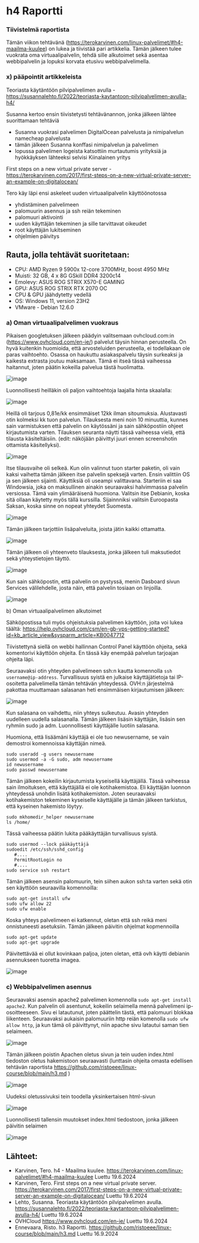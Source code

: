 # h4 Raportti

### Tiivistelmä raportista
Tämän viikon tehtävänä (https://terokarvinen.com/linux-palvelimet/#h4-maailma-kuulee) on lukea ja tiivistää pari artikkelia. Tämän jälkeen tulee vuokrata oma virtuaalipalvelin, tehdä sille alkutoimet sekä asentaa webbipalvelin ja lopuksi korvata etusivu webbipalvelimella. 

### x) pääpointit artikkeleista

Teoriasta käytäntöön pilvipalvelimen avulla - https://susannalehto.fi/2022/teoriasta-kaytantoon-pilvipalvelimen-avulla-h4/

Susanna kertoo ensin tiivistetysti tehtävänannon, jonka jälkeen lähtee suorittamaan tehtäviä
 - Susanna vuokrasi palvelimen DigitalOcean palvelusta ja nimipalvelun namecheap palvelusta
 - tämän jälkeen Susanna konffasi nimipalvelun ja palvelimen
 - lopussa palvelimen logeista katsottiin murtautumis yrityksiä ja hyökkäyksen lähteeksi selvisi Kiinalainen yritys

First steps on a new virtual private server - https://terokarvinen.com/2017/first-steps-on-a-new-virtual-private-server-an-example-on-digitalocean/ 

Tero käy läpi ensi askeleet uuden virtuaalipalvelin käyttöönotossa
 - yhdistäminen palvelimeen
 - palomuurin asennus ja ssh reiän tekeminen
 - palomuuri aktivointi
 - uuden käyttäjän tekeminen ja sille tarvittavat oikeudet
 - root käyttäjän lukitseminen
 - ohjelmien päivitys

## Rauta, jolla tehtävät suoritetaan: 
* CPU: AMD Ryzen 9 5900x 12-core 3700MHz, boost 4950 MHz
* Muisti: 32 GB, 4 x 8G GSkill DDR4 3200c14
* Emolevy: ASUS ROG STRIX X570-E GAMING
* GPU: ASUS ROG STRIX RTX 2070 OC
* CPU & GPU jäähdytetty vedellä 
* OS: Windows 11, version 23H2
* VMware - Debian 12.6.0

### a) Oman virtuaalipalvelimen vuokraus

Pikaisen googletuksen jälkeen päädyin valitsemaan ovhcloud.com:in (https://www.ovhcloud.com/en-ie/) palvelut täysin hinnan perusteella. On hyvä kuitenkin huomioida, että arvosteluiden perusteella, ei todellakaan ole paras vaihtoehto. Osassa on haukuttu asiakaspalvelu täysin surkeaksi ja kaikesta extrasta joutuu maksamaan. Tämä ei itseä tässä vaiheessa haitannut, joten päätin kokeilla palvelua tästä huolimatta.

![image](https://github.com/user-attachments/assets/723c361a-ef13-47a4-8617-2d1765a80214)

Luonnollisesti heilläkin oli paljon vaihtoehtoja laajalla hinta skaalalla:

![image](https://github.com/user-attachments/assets/e1d4bb10-dacd-462e-b9a3-85728e886762)

Heillä oli tarjous 0,81e/kk ensimmäiset 12kk ilman sitoumuksia. Alustavasti otin kolmeksi kk tuon palvelun. Tilauksesta meni noin 10 minuuttia, kunnes sain varmistuksen että palvelin on käytössäni ja sain sähköpostiin ohjeet kirjautumista varten. Tilauksen seuranta näytti tässä vaiheessa vielä, että tilausta käsiteltäisiin. (edit: näköjään päivittyi juuri ennen screenshotin ottamista käsitellyksi).

![image](https://github.com/user-attachments/assets/ed8048f1-2ce6-4dd7-87db-25534f43f061)

Itse tilausvaihe oli selkeä. Kun olin valinnut tuon starter paketin, oli vain kaksi vaihetta tämän jälkeen itse palvelin speksejä varten. Ensin valittiin OS ja sen jälkeen sijainti. Käyttiksiä oli useampi valittavana. Starteriin ei saa Windowsia, joka on maksullinen ainakin seuraavaksi halvimmassa palvelin versiossa. Tämä vain ylimääräisenä huomiona. Valitsin itse Debianin, koska sitä ollaan käytetty myös tällä kurssilla. Sijainnniksi valitsin Euroopasta Saksan, koska sinne on nopeat yhteydet Suomesta.

![image](https://github.com/user-attachments/assets/fa99e5a3-36a2-4b8f-b54e-633d30e32b4d)

Tämän jälkeen tarjottiin lisäpalveluita, joista jätin kaikki ottamatta. 

![image](https://github.com/user-attachments/assets/25f1bc15-3aa8-4e27-8644-b28c91037c69)

Tämän jälkeen oli yhteenveto tilauksesta, jonka jälkeen tuli maksutiedot sekä yhteystietojen täyttö.

![image](https://github.com/user-attachments/assets/38020e89-dbab-4c52-a8a9-3b4686853264)

Kun sain sähköpostin, että palvelin on pystyssä, menin Dasboard sivun Services välilehdelle, josta näin, että palvelin tosiaan on linjoilla. 

![image](https://github.com/user-attachments/assets/a8fa1270-14a2-41b1-adf4-ebb927cd7a2d)


b) Oman virtuaalipalvelimen alkutoimet

Sähköpostissa tuli myös ohjeistuksia palvelimen käyttöön, joita voi lukea täältä: https://help.ovhcloud.com/csm/en-gb-vps-getting-started?id=kb_article_view&sysparm_article=KB0047712

Tiivistettynä siellä on webbi hallinnan Control Panel käyttöön ohjeita, sekä komentorivi käyttöön ohjeita. En tässä käy enempää palvelun tarjoajan ohjeita läpi.

Seuraavaksi otin yhteyden palvelimeen ssh:n kautta komennolla `ssh username@ip-address`. Turvallisuus syistä en julkaise käyttäjätietoja tai IP-osoitetta palvelimella tämän tehtävän yhteydessä. OVH:n järjestelmä pakottaa muuttamaan salasanan heti ensimmäisen kirjautumisen jälkeen:

![image](https://github.com/user-attachments/assets/84c62090-45c3-436e-9484-2660866fb1fe)

Kun salasana on vaihdettu, niin yhteys sulkeutuu. Avasin yhteyden uudelleen uudella salasanalla. Tämän jälkeen lisäsin käyttäjän, lisäsin sen ryhmiin sudo ja adm. Luonnollisesti käyttäjälle luotiin salasana. 

Huomiona, että lisäämäni käyttäjä ei ole tuo newusername, se vain demostroi komennoissa käyttäjän nimeä.

```
sudo useradd -g users newusername
sudo usermod -a -G sudo, adm newusername
id newusername
sudo passwd newusername
```

Tämän jälkeen kokeilin kirjautumista kyseisellä käyttäjällä. Tässä vaiheessa sain ilmoituksen, että käyttäjällä ei ole kotihakemistoa. Eli käyttäjän luonnon yhteydessä unohdin lisätä kotihakemiston. Joten seuraavaksi kotihakemiston tekeminen kyseiselle käyttäjälle ja tämän jälkeen tarkistus, että kyseinen hakemisto löytyy.

```
sudo mkhomedir_helper newusername
ls /home/
```

Tässä vaiheessa päätin lukita pääkäyttäjän turvallisuus syistä.

```
sudo usermod --lock pääkäyttäjä
sudoedit /etc/ssh/sshd_config
   #....
   PermitRootLogin no
   #....
sudo service ssh restart
```

Tämän jälkeen asensin palomuurin, tein siihen aukon ssh:ta varten sekä otin sen käyttöön seuraavilla komennoilla:

```
sudo apt-get install ufw
sudo ufw allow 22
sudo ufw enable
```

Koska yhteys palvelimeen ei katkennut, oletan että ssh reikä meni onnistuneesti asetuksiin. Tämän jälkeen päivitin ohjelmat kopmennoilla

```
sudo apt-get update
sudo apt-get upgrade
```

Päivitettävää ei ollut kovinkaan paljoa, joten oletan, että ovh käytti debianin asennukseen tuoretta imagea.

![image](https://github.com/user-attachments/assets/5cef02eb-ce3f-4843-9697-5e995051ad0b)

### c) Webbipalvelimen asennus

Seuraavaksi asensin apache2 palvelimen komennolla `sudo apt-get install apache2`. Kun palvelin oli asentunut, kokeilin selaimella mennä palvelimeni ip-osoitteeseen. Sivu ei latautunut, joten päättelin tästä, että palomuuri blokkaa liikenteen. Seuraavaksi aukaisin palomuuriin http reiän komenolla `sudo ufw allow http`, ja kun tämä oli päivittynyt, niin apache sivu latautui saman tien selaimeen.

![image](https://github.com/user-attachments/assets/cd2c9506-582f-49ba-867f-c590db73b9be)

Tämän jälkeen poistin Apachen oletus sivun ja tein uuden index.html tiedoston oletus hakemistoon seuraavasti (lunttasin ohjeita omasta edellisen tehtävän raportista https://github.com/ristoeee/linux-course/blob/main/h3.md )

![image](https://github.com/user-attachments/assets/435514a4-5f34-45fe-a9f5-3f4f6d8b61c0)

Uudeksi oletussivuksi tein toodella yksinkertaisen html-sivun

![image](https://github.com/user-attachments/assets/ee9e1762-6615-4cc3-afa5-10fbb5b40598)

Luonnollisesti tallensin muutokset index.html tiedostoon, jonka jälkeen päivitin selaimen

![image](https://github.com/user-attachments/assets/ed5a5ce9-7c24-4e1a-8ec8-3abc9291678e)


 ## Lähteet:
 * Karvinen, Tero. h4 - Maailma kuulee. https://terokarvinen.com/linux-palvelimet/#h4-maailma-kuulee Luettu 19.6.2024
 * Karvinen, Tero. First steps on a new virtual private server. https://terokarvinen.com/2017/first-steps-on-a-new-virtual-private-server-an-example-on-digitalocean/ Luettu 19.6.2024
 * Lehto, Susanna. Teoriasta käytäntöön pilvipalvelimen avulla. https://susannalehto.fi/2022/teoriasta-kaytantoon-pilvipalvelimen-avulla-h4/ Luettu 19.6.2024
 * OVHCloud https://www.ovhcloud.com/en-ie/ Luettu 19.6.2024
 * Ennevaara, Risto. h3 Raportti. https://github.com/ristoeee/linux-course/blob/main/h3.md Luettu 16.9.2024
